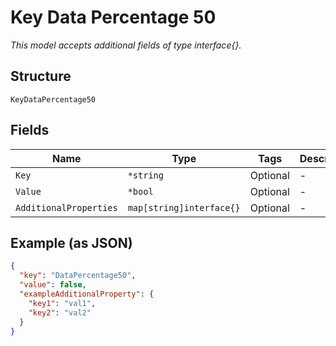 
# Key Data Percentage 50

*This model accepts additional fields of type interface{}.*

## Structure

`KeyDataPercentage50`

## Fields

| Name | Type | Tags | Description |
|  --- | --- | --- | --- |
| `Key` | `*string` | Optional | - |
| `Value` | `*bool` | Optional | - |
| `AdditionalProperties` | `map[string]interface{}` | Optional | - |

## Example (as JSON)

```json
{
  "key": "DataPercentage50",
  "value": false,
  "exampleAdditionalProperty": {
    "key1": "val1",
    "key2": "val2"
  }
}
```

